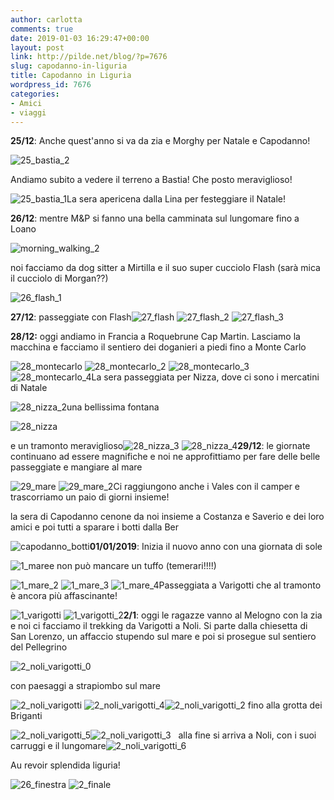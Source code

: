 ```yaml
---
author: carlotta
comments: true
date: 2019-01-03 16:29:47+00:00
layout: post
link: http://pilde.net/blog/?p=7676
slug: capodanno-in-liguria
title: Capodanno in Liguria
wordpress_id: 7676
categories:
- Amici
- viaggi
---
```


**25/12**: Anche quest'anno si va da zia e Morghy per Natale e Capodanno!

![25_bastia_2](http://pilde.net/blog/wp-content/uploads/2019/03/25_bastia_2-1.jpg)

Andiamo subito a vedere il terreno a Bastia! Che posto meraviglioso!

![25_bastia_1](http://pilde.net/blog/wp-content/uploads/2019/03/25_bastia_1.jpg)La sera apericena dalla Lina per festeggiare il Natale!

**26/12**: mentre M&P si fanno una bella camminata sul lungomare fino a Loano

![morning_walking_2](http://pilde.net/blog/wp-content/uploads/2019/03/morning_walking_2.jpg)

noi facciamo da dog sitter a Mirtilla e il suo super cucciolo Flash (sarà mica il cucciolo di Morgan??)

![26_flash_1](http://pilde.net/blog/wp-content/uploads/2019/03/26_flash_1.jpg)



**27/12**: passeggiate con Flash![27_flash](http://pilde.net/blog/wp-content/uploads/2019/03/27_flash.jpg) ![27_flash_2](http://pilde.net/blog/wp-content/uploads/2019/03/27_flash_2.jpg) ![27_flash_3](http://pilde.net/blog/wp-content/uploads/2019/03/27_flash_3.jpg)

**28/12:** oggi andiamo in Francia a Roquebrune Cap Martin. Lasciamo la macchina e facciamo il sentiero dei doganieri a piedi fino a Monte Carlo

![28_montecarlo](http://pilde.net/blog/wp-content/uploads/2019/03/28_montecarlo.png) ![28_montecarlo_2](http://pilde.net/blog/wp-content/uploads/2019/03/28_montecarlo_2.png) ![28_montecarlo_3](http://pilde.net/blog/wp-content/uploads/2019/03/28_montecarlo_3.png) ![28_montecarlo_4](http://pilde.net/blog/wp-content/uploads/2019/03/28_montecarlo_4.png)La sera passeggiata per Nizza, dove ci sono i mercatini di Natale

![28_nizza_2](http://pilde.net/blog/wp-content/uploads/2019/03/28_nizza_2.png)una bellissima fontana

![28_nizza](http://pilde.net/blog/wp-content/uploads/2019/03/28_nizza.png)

e un tramonto meraviglioso![28_nizza_3](http://pilde.net/blog/wp-content/uploads/2019/03/28_nizza_3.png) ![28_nizza_4](http://pilde.net/blog/wp-content/uploads/2019/03/28_nizza_4.png)**29/12**: le giornate continuano ad essere magnifiche e noi ne approfittiamo per fare delle belle passeggiate e mangiare al mare

![29_mare](http://pilde.net/blog/wp-content/uploads/2019/03/29_mare.jpg) ![29_mare_2](http://pilde.net/blog/wp-content/uploads/2019/03/29_mare_2.jpg)Ci raggiungono anche i Vales con il camper e trascorriamo un paio di giorni insieme!

la sera di Capodanno cenone da noi insieme a Costanza e Saverio e dei loro amici e poi tutti a sparare i botti dalla Ber

![capodanno_botti](http://pilde.net/blog/wp-content/uploads/2019/03/capodanno_botti.jpg)**01/01/2019**: Inizia il nuovo anno con una giornata di sole

![1_mare](http://pilde.net/blog/wp-content/uploads/2019/03/1_mare.jpg)e non può mancare un tuffo (temerari!!!!)

![1_mare_2](http://pilde.net/blog/wp-content/uploads/2019/03/1_mare_2.jpg) ![1_mare_3](http://pilde.net/blog/wp-content/uploads/2019/03/1_mare_3.jpg) ![1_mare_4](http://pilde.net/blog/wp-content/uploads/2019/03/1_mare_4.jpg)Passeggiata a Varigotti che al tramonto è ancora più affascinante!

![1_varigotti](http://pilde.net/blog/wp-content/uploads/2019/03/1_varigotti.jpg) ![1_varigotti_2](http://pilde.net/blog/wp-content/uploads/2019/03/1_varigotti_2.jpg)**2/1**: oggi le ragazze vanno al Melogno con la zia e noi ci facciamo il trekking da Varigotti a Noli. Si parte dalla chiesetta di San Lorenzo, un affaccio stupendo sul mare e poi si prosegue sul sentiero del Pellegrino

![2_noli_varigotti_0](http://pilde.net/blog/wp-content/uploads/2019/03/2_noli_varigotti_0.jpg)

con paesaggi a strapiombo sul mare

![2_noli_varigotti](http://pilde.net/blog/wp-content/uploads/2019/03/2_noli_varigotti.jpg) ![2_noli_varigotti_4](http://pilde.net/blog/wp-content/uploads/2019/03/2_noli_varigotti_4.jpg)![2_noli_varigotti_2](http://pilde.net/blog/wp-content/uploads/2019/03/2_noli_varigotti_2.jpg) fino alla grotta dei Briganti

![2_noli_varigotti_5](http://pilde.net/blog/wp-content/uploads/2019/03/2_noli_varigotti_5.jpg)![2_noli_varigotti_3](http://pilde.net/blog/wp-content/uploads/2019/03/2_noli_varigotti_3.jpg)   alla fine si arriva a Noli, con i suoi carruggi e il lungomare![2_noli_varigotti_6](http://pilde.net/blog/wp-content/uploads/2019/03/2_noli_varigotti_6.jpg)

Au revoir splendida liguria!

![26_finestra](http://pilde.net/blog/wp-content/uploads/2019/03/26_finestra-1.jpg) ![2_finale](http://pilde.net/blog/wp-content/uploads/2019/03/2_finale.jpg)
